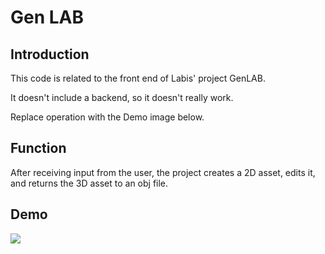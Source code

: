 # Gen LAB
## Introduction
This code is related to the front end of Labis' project GenLAB.

It doesn't include a backend, so it doesn't really work.

Replace operation with the Demo image below.

## Function
After receiving input from the user, the project creates a 2D asset, edits it, and returns the 3D asset to an obj file.

## Demo
<img src="public\assets\mp4\demo.gif">
